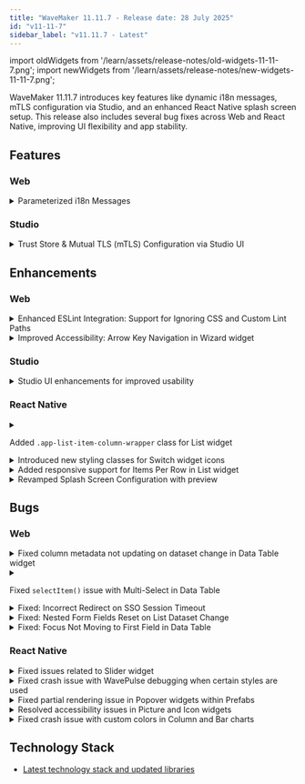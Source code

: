 ```yaml
---
title: "WaveMaker 11.11.7 - Release date: 28 July 2025"
id: "v11-11-7"
sidebar_label: "v11.11.7 - Latest"
---
```


import oldWidgets from '/learn/assets/release-notes/old-widgets-11-11-7.png';
import newWidgets from '/learn/assets/release-notes/new-widgets-11-11-7.png';

WaveMaker 11.11.7 introduces key features like dynamic i18n messages, mTLS configuration via Studio, and an enhanced React Native splash screen setup.
This release also includes several bug fixes across Web and React Native, improving UI flexibility and app stability.

## Features

### Web

<details>
<summary>Parameterized i18n Messages</summary>

Web apps now supports **dynamic values in localized i18n messages** using the new `templateReplace` formatter. This formatter enables injecting dynamic values into i18n message templates by replacing placeholders such as `${amount}` or `${receiver}` with actual runtime data.

Steps to Configure:

- Define i18n Message with placeholders in Localized Messages dialog.
Eg. LABEL_TRANSACTION_MESSAGE : `${amount} sent to ${receiver} successfully`

![Localized Messages dialog](/learn/assets/release-notes/param-i18n-11-11-7.png)

- Open binding dialog where you want to display the created message

![binding dialog](/learn/assets/release-notes/i18n_templateReplace_pipe-11-11-7.gif)

- Choose the message from **Localized Messages** tab. It will automatically navigate to **Use Expression** tab and display the message with formatter with key and empty values.

```js
appLocale.LABEL_TRANSACTION_MESSAGE | templateReplace: {"amount":"","receiver":""}
```
- User has to replace the empty string with desired bindable vlaues or data like
```js
appLocale.LABEL_TRANSACTION_MESSAGE | templateReplace: {"amount":"$1000","receiver":"Jhon Doe"}
```
or 
```js
appLocale.LABEL_TRANSACTION_MESSAGE | templateReplace: {"amount": Widgets.amount_number1.datavalue,"receiver": Widgets.receiver_text1.datavalue}
```

- The output will be displayed as 
![binding dialog](/learn/assets/release-notes/i18n_templateReplace_output-11-11-7.gif)


:::note
The `templateReplace` formatter can be used not only with localized messages (i18n) but also with any other bindable string data that contains placeholders. You can configure it from the **Use Expression** tab under the **Formatters** section.
:::

This brings flexibility to internationalized applications, especially where messages require dynamic context.

</details>

### Studio

<details>
<summary>Trust Store & Mutual TLS (mTLS) Configuration via Studio UI</summary>

Developers can now easily configure **Trust Store** and **Mutual TLS (mTLS)** directly from the **Studio UI**.

To configure it, navigate to:  
**Settings → Security → Trust Store**

This simplifies secure communication setup with external services by allowing trusted certificates and mTLS to be managed in UI.

![Trust Store & Mutual TLS (mTLS) Configuration](/learn/assets/release-notes/truststore-config-11-11-7.png)

</details>


## Enhancements

### Web

<details>
<summary>Enhanced ESLint Integration: Support for Ignoring CSS and Custom Lint Paths</summary>

Two new enhancements have been added to improve ESLint configuration flexibility via the uploaded `eslintrc-override.js` file:

### 1. Ignore Specific CSS Files  
You can now exclude CSS files from linting by adding a top-level property `ignoreCssPatterns` in your ESLint override config.

**Usage Example:**
```js
const config = {
  ignoreCssPatterns: [
    "src/main/webapp/**/*.css",
    "**/webapp/pages/**/Main.css"
  ]
};

module.exports = config;
```

### 2. Include Custom File Paths for Linting  
You can now include additional files for linting by defining the `extraLintPaths` property in the override config.

**Usage Example:**

```js
const config = {
  extraLintPaths: [
    "src/main/webapp/**/*.js",
    "**/webapp/some.js",
    "profiles/*.properties"
  ]
};

module.exports = config;
```

These enhancements allow more control over what gets linted and what should be ignored during the ESLint process.

</details>

<details>
<summary>Improved Accessibility: Arrow Key Navigation in Wizard widget</summary>

The **Wizard widget** now supports **arrow key navigation**, allowing users to switch between steps using arrow keys.  
If a step is disabled, the arrow keys will not move focus to that step.

This enhancement provides a faster and more accessible way to navigate multi-step Wizards using the keyboard.
</details>

### Studio

<details>
<summary>Studio UI enhancements for improved usability</summary>

The **Widgets** and **Prefabs** sections in the Studio left panel now use a **list layout** instead of a grid for easier navigation.  
Text, hover, and active widget styles have also been refined for better clarity and feedback.

<div style={{ display: 'flex', flexWrap: 'wrap', gap: '10px' }}>
  <figure style={{ margin: 0, maxWidth: '300px', width: '100%', textAlign: 'center' }}>
    <img src={oldWidgets} alt="Old Design" style={{ width: '100%', height: 'auto' }} />
    <figcaption>Old Design</figcaption>
  </figure>

  <figure style={{ margin: 0, maxWidth: '300px', width: '100%', textAlign: 'center' }}>
    <img src={newWidgets} alt="New Design" style={{ width: '100%', height: 'auto' }} />
    <figcaption>New Design</figcaption>
  </figure>
</div>

</details>

### React Native

<details>
<summary>

Added `.app-list-item-column-wrapper` class for List widget

</summary>

A new CSS class `.app-list-item-column-wrapper` has been introduced for the **List** widget.  
This class targets the **row container** that holds multiple list items when:
- **List Direction** is set to **Vertical**, and
- **Items per Row** is greater than **1**.

It allows developers to style the row container directly, for example, by adding spacing or background styling around grouped list items.
</details>

<details>
<summary>Introduced new styling classes for Switch widget icons</summary>

Added two new CSS classes to customize icon styling in the **Switch** widget:

- `.app-switch-icon` — applies styles to the icon when the switch is in the **unselected** state.
- `.app-switch-selected-icon` — applies styles to the icon when the switch is in the **selected** state.

These classes allow more control over the visual appearance of switch icons based on selection state.
</details>

<details>
<summary>Added responsive support for Items Per Row in List widget</summary>

The **List widget** now supports configuring **Items Per Row** separately for different screen sizes.  
Instead of a single **Items Per Row** field, Studio now provides three sub-fields:

- **Mobile**: Set items per row for mobile devices.
- **Tablet Portrait**: Set items per row for tablets in portrait orientation.
- **Laptop/Tablet Landscape**: Set items per row for laptops and tablets in landscape mode.

This allows developers to easily create responsive layouts tailored for various device sizes.

</details>

<details>
<summary>Revamped Splash Screen Configuration with preview</summary>

Significant improvements have been made to the **Splash Screen Configuration** in Studio, enabling a more visual and flexible setup experience.

### Key Enhancements

- **Background Color**: Easily set background color for the splash screen.
- **Splash Icon**: Choose a custom icon.
- **Icon Width**: Set desired width for the splash icon.
- **Splash Animation**: Add a Lottie JSON animation to be shown **after** the splash screen.

### Dark and Light Mode Support
All configurations (background, icon, animation) can now be defined separately for when the user's **device is in Light or Dark mode**. 

### Live Preview Modes
A built-in **Preview** tool lets you visualize splash configurations in real-time:

- **Background** – Displays the configured splash screen background and icon.
- **Animation** – Shows the splash animation in isolation.
- **App Launch** – Simulates a full app launch: splash screen → animation → mock home page.

These updates make splash screen setup intuitive, visual, and aligned with real device behavior.

![Splash Screen Config](/learn/assets/release-notes/splash-screen-config-11-11-7.png)

</details>

## Bugs

### Web

<details>
<summary>Fixed column metadata not updating on dataset change in Data Table widget</summary>

When changing the dataset binding in the Data Table widget, the Columns section in Advanced Settings continued to show fields from the old dataset. This has been fixed now, column metadata now refreshes correctly based on the newly bound dataset.
</details>

<details>
<summary>

Fixed `selectItem()` issue with Multi-Select in Data Table

</summary>

Resolved an issue where the `selectItem()` method was not working inside the **On Data Render** callback when **Multi-Select** was enabled in the **Data Table** widget.  
It now works as expected.
</details>

<details>
<summary>Fixed: Incorrect Redirect on SSO Session Timeout</summary>

When **Studio** was configured with **SSO**, session timeouts redirected users to the platform’s default database login instead of the intended **SSO login page**.  
This has been resolved — users are now correctly redirected to the configured **SSO login**, ensuring a consistent authentication flow.
</details>

<details>
<summary>Fixed: Nested Form Fields Reset on List Dataset Change</summary>

Resolved an issue where **nested form fields** inside a **List widget** (via partials) were losing values when the list's dataset was modified (e.g., using `.splice()`).

Now, with two-way binding and form binding to the `formdata` object, nested form values persist correctly during dataset updates and widget refresh.
</details>

<details>
<summary>Fixed: Focus Not Moving to First Field in Data Table</summary>

Resolved an accessibility issue where **keyboard focus** did not move to the **first editable field** in a **Data Table**, when:

- Initial fields were readonly: true, and  
- The last column used a **number-type** edit widget with **On Change** event.

This prevented proper focus flow in forms. The issue is now fixed, and keyboard navigation behaves as expected.
</details>

### React Native

<details>
<summary>Fixed issues related to Slider widget</summary>

This update addresses multiple issues in the Slider widget:

1. Tooltip and Data Value Mismatch  
   - The displayed tooltip value was not always in sync with the widget’s actual `datavalue`. This mismatch has now been corrected.
 - On iOS, navigating to the page with slider was causing app crash.  

2. Large Range Handling Issues (e.g., Min: 100, Max: 100000)
  
   - The slider was allowing values outside the defined range, and the tooltip was not rendering correctly for large numbers (3–4 digits). Tooltip alignment has also been corrected.

</details>

<details>
<summary>Fixed crash issue with WavePulse debugging when certain styles are used</summary>

Resolved an issue where the mobile app would crash when connecting with **WavePulse** for debugging if specific styles (like `box-shadow`) were applied in the app.

The app now handles such styles properly, ensuring **WavePulse** debugging works without causing crashes.
</details>

<details>
<summary>Fixed partial rendering issue in Popover widgets within Prefabs</summary>

Fixed an issue where **Popover widgets** inside **Prefabs** failed to render their **Partials**.
After this update, **Partials** nested within **Popovers** inside **Prefabs** now render correctly.
</details>

<details>
<summary>Resolved accessibility issues in Picture and Icon widgets</summary>

Improved accessibility support for **Picture** and **Icon** widgets by fixing compatibility issues with screen readers and other accessibility tools.  
These widgets now provide better support for assistive technologies, ensuring more accessible applications.
</details>

<details>
<summary>Fixed crash issue with custom colors in Column and Bar charts</summary>

Resolved an issue where binding an array of custom colors to the **Custom Colors** property in the **Column** and **Bar** chart widgets caused the app to crash.  
With this fix, custom colors are now correctly applied to both **bars** and **legends** without causing crashes.
</details>

## Technology Stack

- [Latest technology stack and updated libraries](/learn/wavemaker-release-notes#technology-stack)

